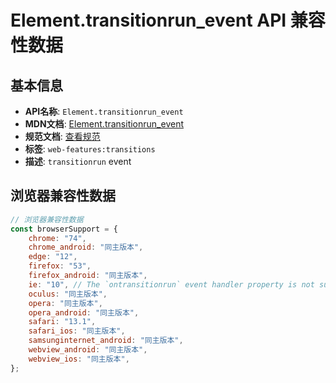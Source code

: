 # Element.transitionrun_event API 兼容性数据

## 基本信息

- **API名称**: `Element.transitionrun_event`
- **MDN文档**: [Element.transitionrun_event](https://developer.mozilla.org/docs/Web/API/Element/transitionrun_event)
- **规范文档**: [查看规范](https://drafts.csswg.org/css-transitions/#transitionrun)
- **标签**: `web-features:transitions`
- **描述**: `transitionrun` event

## 浏览器兼容性数据

```javascript
// 浏览器兼容性数据
const browserSupport = {
    chrome: "74",
    chrome_android: "同主版本",
    edge: "12",
    firefox: "53",
    firefox_android: "同主版本",
    ie: "10", // The `ontransitionrun` event handler property is not supported. To listen to this event, use `element...,
    oculus: "同主版本",
    opera: "同主版本",
    opera_android: "同主版本",
    safari: "13.1",
    safari_ios: "同主版本",
    samsunginternet_android: "同主版本",
    webview_android: "同主版本",
    webview_ios: "同主版本",
};

```

